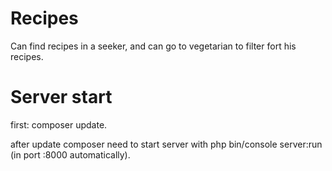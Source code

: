 # Recipes
Can find recipes in a seeker, and can go to vegetarian to filter fort his recipes.



# Server start

first: composer update.

after update composer need to start server with php bin/console server:run (in port :8000 automatically).

